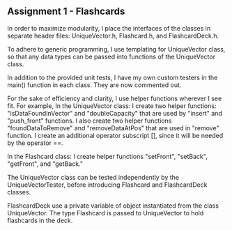 ## Assignment 1 - Flashcards

In order to maximize modularity, I place the interfaces of the classes in separate header files: UniqueVector.h, Flashcard.h, and FlashcardDeck.h.

To adhere to generic programming, I use templating for UniqueVector class, so that any data types can be passed into functions of the UniqueVector class.

In addition to the provided unit tests, I have my own custom testers in the main() function in each class. They are now commented out.

For the sake of efficiency and clarity, I use helper functions wherever I see fit.  For example,
In the UniqueVector class:
I create two helper functions: "isDataFoundInVector" and "doubleCapacity" that are used by "insert" and "push_front" functions.
I also create two helper functions "foundDataToRemove" and "removeDataAtPos" that are used in "remove" function.
I create an additional operator subscript [], since it will be needed by the operator ==.

In the Flashcard class:
I create helper functions "setFront", "setBack", "getFront", and "getBack."

The UniqueVector class can be tested independently by the UniqueVectorTester, before introducing Flashcard and FlashcardDeck classes.

FlashcardDeck use a private variable of object instantiated from the class UniqueVector. The type Flashcard is passed to UniqueVector to hold flashcards in the deck.

